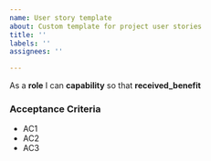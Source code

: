 ```yaml
---
name: User story template
about: Custom template for project user stories
title: ''
labels: ''
assignees: ''

---
```


As a **role** I can **capability** so that **received_benefit**


### Acceptance Criteria

- AC1
- AC2
- AC3
